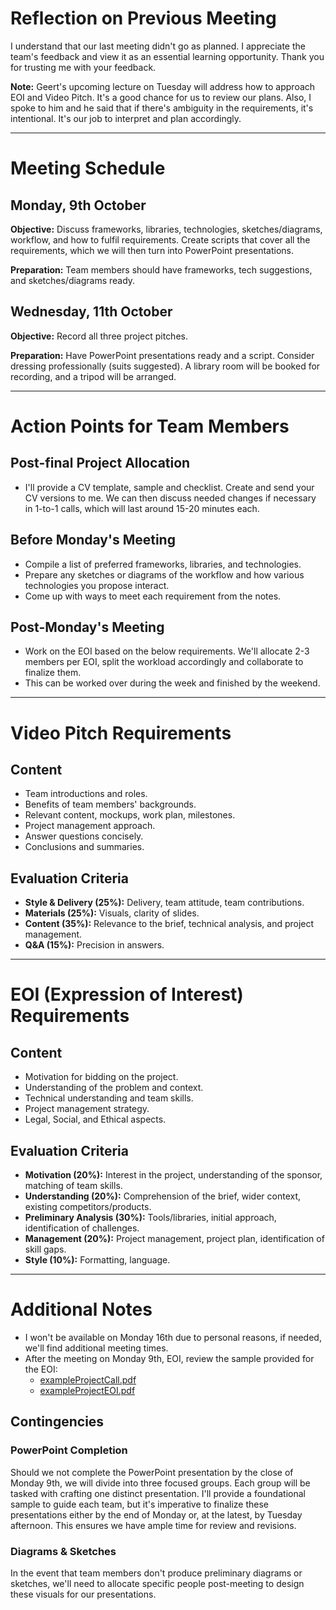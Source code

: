 # Reflection on Previous Meeting

I understand that our last meeting didn't go as planned. I appreciate the team's feedback and view it as an essential learning opportunity. Thank you for trusting me with your feedback.

**Note:** Geert's upcoming lecture on Tuesday will address how to approach EOI and Video Pitch. It's a good chance for us to review our plans. Also, I spoke to him and he said that if there's ambiguity in the requirements, it's intentional. It's our job to interpret and plan accordingly.

---

# Meeting Schedule

## Monday, 9th October
**Objective:** Discuss frameworks, libraries, technologies, sketches/diagrams, workflow, and how to fulfil requirements. Create scripts that cover all the requirements, which we will then turn into PowerPoint presentations.

**Preparation:** Team members should have frameworks, tech suggestions, and sketches/diagrams ready.

## Wednesday, 11th October
**Objective:** Record all three project pitches.

**Preparation:** Have PowerPoint presentations ready and a script. Consider dressing professionally (suits suggested). A library room will be booked for recording, and a tripod will be arranged.

---

# Action Points for Team Members

## Post-final Project Allocation
- I'll provide a CV template, sample and checklist. Create and send your CV versions to me. We can then discuss needed changes if necessary in 1-to-1 calls, which will last around 15-20 minutes each.

## Before Monday's Meeting
- Compile a list of preferred frameworks, libraries, and technologies.
- Prepare any sketches or diagrams of the workflow and how various technologies you propose interact.
- Come up with ways to meet each requirement from the notes.

## Post-Monday's Meeting
- Work on the EOI based on the below requirements. We'll allocate 2-3 members per EOI, split the workload accordingly and collaborate to finalize them.
- This can be worked over during the week and finished by the weekend.

---

# Video Pitch Requirements

## Content
- Team introductions and roles.
- Benefits of team members' backgrounds.
- Relevant content, mockups, work plan, milestones.
- Project management approach.
- Answer questions concisely.
- Conclusions and summaries.

## Evaluation Criteria
- **Style & Delivery (25%):** Delivery, team attitude, team contributions.
- **Materials (25%):** Visuals, clarity of slides.
- **Content (35%):** Relevance to the brief, technical analysis, and project management.
- **Q&A (15%):** Precision in answers.

---

# EOI (Expression of Interest) Requirements

## Content
- Motivation for bidding on the project.
- Understanding of the problem and context.
- Technical understanding and team skills.
- Project management strategy.
- Legal, Social, and Ethical aspects.

## Evaluation Criteria
- **Motivation (20%):** Interest in the project, understanding of the sponsor, matching of team skills.
- **Understanding (20%):** Comprehension of the brief, wider context, existing competitors/products.
- **Preliminary Analysis (30%):** Tools/libraries, initial approach, identification of challenges.
- **Management (20%):** Project management, project plan, identification of skill gaps.
- **Style (10%):** Formatting, language.

---

# Additional Notes

- I won't be available on Monday 16th due to personal reasons, if needed, we'll find additional meeting times.
- After the meeting on Monday 9th, EOI, review the sample provided for the EOI:
  - [exampleProjectCall.pdf](./exampleProjectCall.pdf)
  - [exampleProjectEOI.pdf](./exampleProjectEOI.pdf)

## Contingencies

### PowerPoint Completion
Should we not complete the PowerPoint presentation by the close of Monday 9th, we will divide into three focused groups. Each group will be tasked with crafting one distinct presentation. I'll provide a foundational sample to guide each team, but it's imperative to finalize these presentations either by the end of Monday or, at the latest, by Tuesday afternoon. This ensures we have ample time for review and revisions.

### Diagrams & Sketches
In the event that team members don't produce preliminary diagrams or sketches, we'll need to allocate specific people post-meeting to design these visuals for our presentations.
